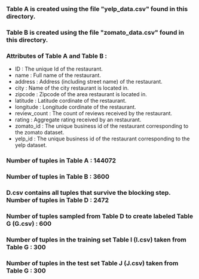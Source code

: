 ### Table A is created using the file "yelp_data.csv" found in this directory.
### Table B is created using the file "zomato_data.csv" found in this directory.

### Attributes of Table A and Table B :
- ID : The unique Id of the restaurant.
- name : Full name of the restaurant.
- address : Address (including street name) of the restaurant.
- city : Name of the city restaurant is located in.
- zipcode : Zipcode of the area restaurant is located in.
- latitude : Latitude cordinate of the restaurant.
- longitude : Longitude cordinate of the restaurant. 
- review_count : The count of reviews received by the restaurant.
- rating : Aggregate rating received by an restaurant.
- zomato_id : The unique business id of the restaurant corresponding to the zomato dataset.
- yelp_id : The unique business id of the restaurant corresponding to the yelp dataset.

### Number of tuples in Table A : 144072
### Number of tuples in Table B : 3600

### D.csv contains all tuples that survive the blocking step. Number of tuples in Table D : 2472
### Number of tuples sampled from Table D to create labeled Table G (G.csv) : 600
### Number of tuples in the training set Table I (I.csv) taken from Table G : 300
### Number of tuples in the test set Table J (J.csv) taken from Table G : 300
